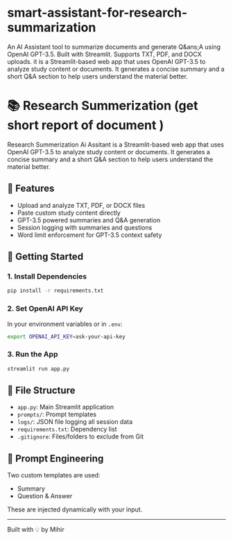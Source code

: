 # smart-assistant-for-research-summarization
An AI Assistant  tool to summarize documents and generate Q&ans;A using OpenAI GPT-3.5. Built with Streamlit. Supports TXT, PDF, and DOCX uploads.
it is a Streamlit-based web app that uses OpenAI GPT-3.5 to analyze study content or documents. It generates a concise summary and a short Q&A section to help users understand the material better.
# 📚 Research Summerization (get short report of document )

Research Summerization Ai Assitant  is a Streamlit-based web app that uses OpenAI GPT-3.5 to analyze study content or documents. It generates a concise summary and a short Q&A section to help users understand the material better.

## 🔧 Features
- Upload and analyze TXT, PDF, or DOCX files
- Paste custom study content directly
- GPT-3.5 powered summaries and Q&A generation
- Session logging with summaries and questions
- Word limit enforcement for GPT-3.5 context safety

## 🚀 Getting Started

### 1. Install Dependencies
```bash
pip install -r requirements.txt
```

### 2. Set OpenAI API Key
In your environment variables or in `.env`:
```bash
export OPENAI_API_KEY=ask-your-api-key
```

### 3. Run the App
```bash
streamlit run app.py
```

## 📂 File Structure
- `app.py`: Main Streamlit application
- `prompts/`: Prompt templates
- `logs/`: JSON file logging all session data
- `requirements.txt`: Dependency list
- `.gitignore`: Files/folders to exclude from Git

## 🧠 Prompt Engineering
Two custom templates are used:
- Summary
- Question & Answer

These are injected dynamically with your input.


---

Built with 💡 by Mihir


